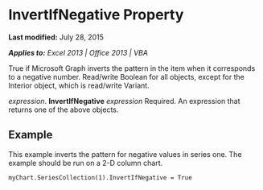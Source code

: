 
# InvertIfNegative Property

 **Last modified:** July 28, 2015

 _**Applies to:** Excel 2013 | Office 2013 | VBA_

True if Microsoft Graph inverts the pattern in the item when it corresponds to a negative number. Read/write Boolean for all objects, except for the Interior object, which is read/write Variant.

 _expression_. **InvertIfNegative**
 _expression_ Required. An expression that returns one of the above objects.

## Example

This example inverts the pattern for negative values in series one. The example should be run on a 2-D column chart.


```
myChart.SeriesCollection(1).InvertIfNegative = True
```

